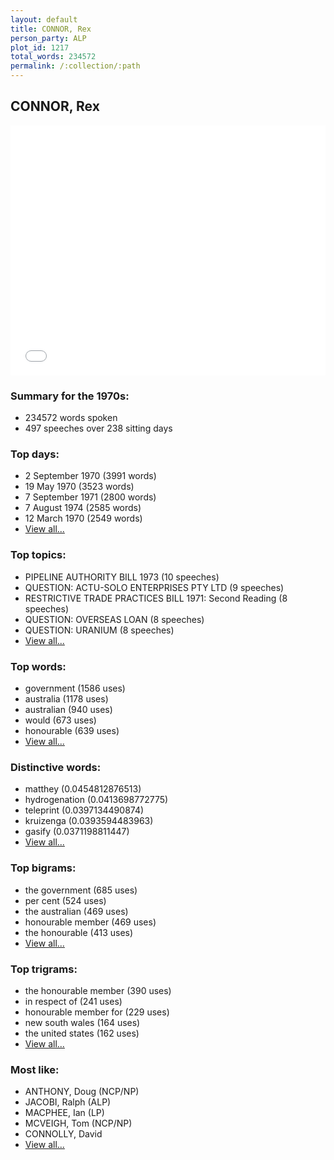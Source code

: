 ```yaml
---
layout: default
title: CONNOR, Rex
person_party: ALP
plot_id: 1217
total_words: 234572
permalink: /:collection/:path
---
```


## CONNOR, Rex

<iframe width="100%" height="400" frameborder="0" scrolling="no" src="//plot.ly/~wragge/1217.embed"></iframe>


### Summary for the 1970s:

* 234572 words spoken
* 497 speeches over 238 sitting days


### Top days:

* 2 September 1970 (3991 words)
* 19 May 1970 (3523 words)
* 7 September 1971 (2800 words)
* 7 August 1974 (2585 words)
* 12 March 1970 (2549 words)
* [View all...](days/)


### Top topics:

* PIPELINE AUTHORITY BILL 1973 (10 speeches)
* QUESTION: ACTU-SOLO ENTERPRISES PTY LTD (9 speeches)
* RESTRICTIVE TRADE PRACTICES BILL 1971: Second Reading (8 speeches)
* QUESTION: OVERSEAS LOAN (8 speeches)
* QUESTION: URANIUM (8 speeches)
* [View all...](topics/)


### Top words:

* government (1586 uses)
* australia (1178 uses)
* australian (940 uses)
* would (673 uses)
* honourable (639 uses)
* [View all...](words/)


### Distinctive words:

* matthey (0.0454812876513)
* hydrogenation (0.0413698772775)
* teleprint (0.0397134490874)
* kruizenga (0.0393594483963)
* gasify (0.0371198811447)
* [View all...](sig_words/)


### Top bigrams:

* the government (685 uses)
* per cent (524 uses)
* the australian (469 uses)
* honourable member (469 uses)
* the honourable (413 uses)
* [View all...](bigrams/)


### Top trigrams:

* the honourable member (390 uses)
* in respect of (241 uses)
* honourable member for (229 uses)
* new south wales (164 uses)
* the united states (162 uses)
* [View all...](trigrams/)


### Most like:

* ANTHONY, Doug (NCP/NP)
* JACOBI, Ralph (ALP)
* MACPHEE, Ian (LP)
* MCVEIGH, Tom (NCP/NP)
* CONNOLLY, David 
* [View all...](similarities/)
